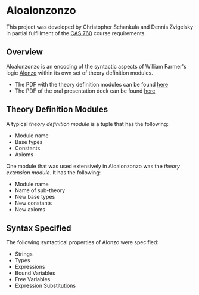 # Aloalonzonzo

This project was developed by Christopher Schankula and Dennis Zvigelsky in partial fulfillment of the [CAS 760](https://academiccalendars.romcmaster.ca/preview_course_nopop.php?catoid=25&coid=143613)
course requirements.

## Overview

Aloalonzonzo is an encoding of the syntactic aspects of William Farmer's logic [Alonzo](https://www.amazon.ca/Simple-Type-Theory-Expressing-Mathematical/dp/3031211111/ref=sr_1_1?crid=CTGSN2O0HG3E&keywords=william+m+farmer+simple+type+theory&qid=1670878026&sprefix=william+farmer+%2Caps%2C167&sr=8-1)
within its own set of theory definition modules.

- The PDF with the theory definition modules can be found [here](https://github.com/CSchank/Aloalonzonzo/blob/main/Aloalonzonzo_Theory_Modules.pdf)
- The PDF of the oral presentation deck can be found [here](https://github.com/CSchank/Aloalonzonzo/blob/main/Aloalonzonzo_Presentation.pdf)

## Theory Definition Modules

A typical *theory definition module* is a tuple that has the following:
- Module name
- Base types
- Constants
- Axioms

One module that was used extensively in Aloalonzonzo was the *theory extension module*. It has the following:
- Module name
- Name of sub-theory
- New base types
- New constants
- New axioms

## Syntax Specified

The following syntactical properties of Alonzo were specified:
- Strings
- Types
- Expressions
- Bound Variables
- Free Variables
- Expression Substitutions
